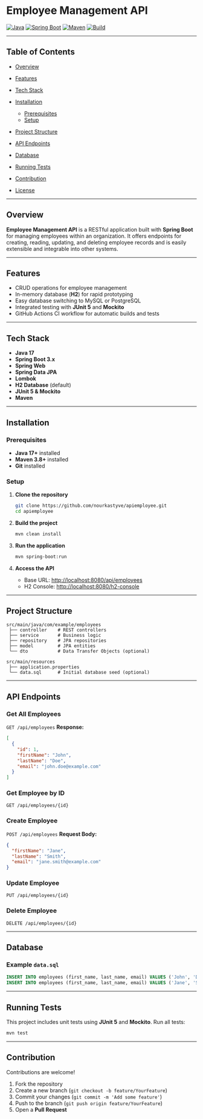 

# Employee Management API

[![Java](https://img.shields.io/badge/Java-17-blue.svg)](https://www.oracle.com/java/)
[![Spring Boot](https://img.shields.io/badge/Spring%20Boot-3.x-brightgreen.svg)](https://spring.io/projects/spring-boot)
[![Maven](https://img.shields.io/badge/Maven-3.8+-orange.svg)](https://maven.apache.org/)
[![Build](https://github.com/nourkastyve/apiemployee/actions/workflows/maven.yml/badge.svg)](https://github.com/nourkastyve/apiemployee/actions)

---

## Table of Contents

* [Overview](#overview)
* [Features](#features)
* [Tech Stack](#tech-stack)
* [Installation](#installation)

    * [Prerequisites](#prerequisites)
    * [Setup](#setup)
* [Project Structure](#project-structure)
* [API Endpoints](#api-endpoints)
* [Database](#database)
* [Running Tests](#running-tests)
* [Contribution](#contribution)
* [License](#license)

---

## Overview

**Employee Management API** is a RESTful application built with **Spring Boot** for managing employees within an organization.
It offers endpoints for creating, reading, updating, and deleting employee records and is easily extensible and integrable into other systems.

---

## Features

* CRUD operations for employee management
* In-memory database (**H2**) for rapid prototyping
* Easy database switching to MySQL or PostgreSQL
* Integrated testing with **JUnit 5** and **Mockito**
* GitHub Actions CI workflow for automatic builds and tests

---

## Tech Stack

* **Java 17**
* **Spring Boot 3.x**
* **Spring Web**
* **Spring Data JPA**
* **Lombok**
* **H2 Database** (default)
* **JUnit 5 & Mockito**
* **Maven**

---

## Installation

### Prerequisites

* **Java 17+** installed
* **Maven 3.8+** installed
* **Git** installed

### Setup

1. **Clone the repository**

   ```bash
   git clone https://github.com/nourkastyve/apiemployee.git
   cd apiemployee
   ```
2. **Build the project**

   ```bash
   mvn clean install
   ```
3. **Run the application**

   ```bash
   mvn spring-boot:run
   ```
4. **Access the API**

    * Base URL: [http://localhost:8080/api/employees](http://localhost:9000/api/employees)
    * H2 Console: [http://localhost:8080/h2-console](http://localhost:9000/h2-console)

---

## Project Structure

```
src/main/java/com/example/employees
 ├── controller    # REST controllers
 ├── service       # Business logic
 ├── repository    # JPA repositories
 ├── model         # JPA entities
 └── dto           # Data Transfer Objects (optional)

src/main/resources
 ├── application.properties
 └── data.sql      # Initial database seed (optional)
```

---

## API Endpoints

### Get All Employees

`GET /api/employees`
**Response:**

```json
[
  {
    "id": 1,
    "firstName": "John",
    "lastName": "Doe",
    "email": "john.doe@example.com"
  }
]
```

### Get Employee by ID

`GET /api/employees/{id}`

### Create Employee

`POST /api/employees`
**Request Body:**

```json
{
  "firstName": "Jane",
  "lastName": "Smith",
  "email": "jane.smith@example.com"
}
```

### Update Employee

`PUT /api/employees/{id}`

### Delete Employee

`DELETE /api/employees/{id}`

---

## Database

### Example `data.sql`

```sql
INSERT INTO employees (first_name, last_name, email) VALUES ('John', 'Doe', 'john.doe@example.com');
INSERT INTO employees (first_name, last_name, email) VALUES ('Jane', 'Smith', 'jane.smith@example.com');
```

---

## Running Tests

This project includes unit tests using **JUnit 5** and **Mockito**.
Run all tests:

```bash
mvn test
```

---

## Contribution

Contributions are welcome!

1. Fork the repository
2. Create a new branch (`git checkout -b feature/YourFeature`)
3. Commit your changes (`git commit -m 'Add some feature'`)
4. Push to the branch (`git push origin feature/YourFeature`)
5. Open a **Pull Request**

